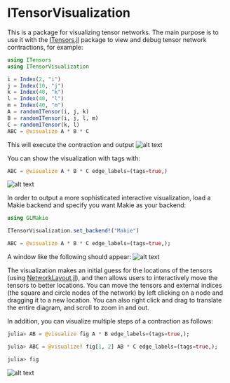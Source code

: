 # ITensorVisualization

This is a package for visualizing tensor networks. The main purpose is to use it with the [ITensors.jl](https://github.com/ITensor/ITensors.jl) package to view and debug tensor network contractions, for example:
```julia
using ITensors
using ITensorVisualization

i = Index(2, "i")
j = Index(10, "j")
k = Index(40, "k")
l = Index(40, "l")
m = Index(40, "m")
A = randomITensor(i, j, k)
B = randomITensor(i, j, l, m)
C = randomITensor(k, l)
ABC = @visualize A * B * C
```
This will execute the contraction and output 
![alt text](assets/ITensorVisualization_A_B_C_unicode_notags.png)

You can show the visualization with tags with:
```julia
ABC = @visualize A * B * C edge_labels=(tags=true,)
```
![alt text](assets/ITensorVisualization_A_B_C_unicode_tags.png)

In order to output a more sophisticated interactive visualization,
load a Makie backend and specify you want Makie as your backend:
```julia
using GLMakie

ITensorVisualization.set_backend!("Makie")

ABC = @visualize A * B * C edge_labels=(tags=true,);
```
A window like the following should appear:
![alt text](assets/ITensorVisualization_A_B_C.png)

The visualization makes an initial guess for the locations of the tensors (using [NetworkLayout.jl](https://github.com/JuliaGraphs/NetworkLayout.jl)), and then allows users to interactively move the tensors to better locations. You can move the tensors and external indices (the square and circle nodes of the network) by left clicking on a node and dragging it to a new location.  You can also right click and drag to translate the entire diagram, and scroll to zoom in and out.

In addition, you can visualize multiple steps of a contraction as follows:
```julia
julia> AB = @visualize fig A * B edge_labels=(tags=true,);

julia> ABC = @visualize! fig[1, 2] AB * C edge_labels=(tags=true,);

julia> fig
```
![alt text](assets/ITensorVisualization_A_B_C_sequence.png)
